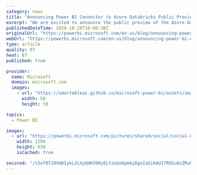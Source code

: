 ```yaml
---
category: news
title: "Announcing Power BI Connector to Azure Databricks Public Preview"
excerpt: "We are excited to announce the public preview of the Azure Databricks connector. You can now share your Power BI reports based on Azure Databricks with others by publishing them in the Power BI service."
publishedDateTime: 2020-10-28T16:00:36Z
originalUrl: "https://powerbi.microsoft.com/en-us/blog/announcing-power-bi-connector-to-azure-databricks-public-preview/"
webUrl: "https://powerbi.microsoft.com/en-us/blog/announcing-power-bi-connector-to-azure-databricks-public-preview/"
type: article
quality: 87
heat: 87
published: true

provider:
  name: Microsoft
  domain: microsoft.com
  images:
    - url: "https://smartableai.github.io/microsoft-power-bi/assets/images/organizations/microsoft.com-50x50.jpg"
      width: 50
      height: 50

topics:
  - Power BI

images:
  - url: "https://powerbi.microsoft.com/pictures/shared/social/social-default-image.png"
    width: 1200
    height: 630
    isCached: true

secured: "/s5oT8TJ8VmDIykLdiXyQmKV0HyELtzoUzOpmkyDgoIaSikAU17RO5u8uZRuHzmWOFqaeMVyprtzfP0XDKSX2FiddZIvnSJKyN4OE16ePNjV5R3Eu2Z6qUOe8SOHB1TOYvlH+7ij38NK23BUfB+bMPhv/qrUD5eFkBE30BAwDxEZOtyETvrUm421zwIdUEuU7tGTvB5MfjAJd9RMzuSY9ipBBkQmu8n5FiK4SYnmb0vZLVb5wFKpHCvTkXpcxYEPcjp3IRT1OmfVuMPbw1Pogxx4dnnBsFaLBB3ooAzP2TvVMU1VCQzBtEMdwPiehha5PRtowpqBx1REU6QzwBMTjEtfAWz7K4L6TQr2Xz6lMZk=;kWHqVbpyq9EB5EmiCfDhcQ=="
---
```


